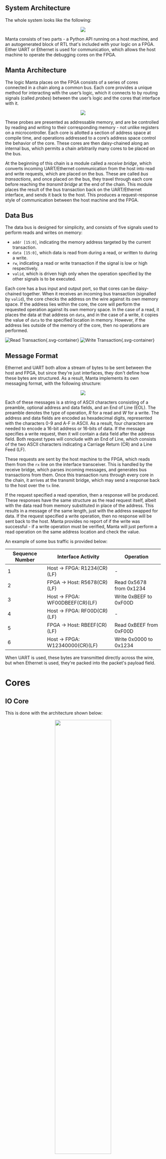 ## System Architecture

The whole system looks like the following:

<center><img src="../assets/system_architecture.drawio.svg"></center>

Manta consists of two parts - a Python API running on a host machine, and an autogenerated block of RTL that's included with your logic on a FPGA. Either UART or Ethernet is used for communication, which allows the host machine to operate the debugging cores on the FPGA.

## Manta Architecture

The logic Manta places on the FPGA consists of a series of cores connected in a chain along a common bus. Each core provides a unique method for interacting with the user’s logic, which it connects to by routing signals (called _probes_) between the user’s logic and the cores that interface with it.

<center><img src="../assets/bus_architecture.drawio.svg"></center>

These probes are presented as addressable memory, and are be controlled by reading and writing to their corresponding memory - not unlike registers on a microcontroller. Each core is allotted a section of address space at compile time, and operations addressed to a core’s address space control the behavior of the core. These cores are then daisy-chained along an internal bus, which permits a chain arbitrarily many cores to be placed on the bus.

At the beginning of this chain is a module called a _receive bridge_, which converts incoming UART/Ethernet communication from the host into read and write requests, which are placed on the bus. These are called _bus transactions_, and once placed on the bus, they travel through each core before reaching the _transmit bridge_ at the end of the chain. This module places the result of the bus transaction back on the UART/Ethernet interface, and sends it back to the host. This produces a request-response style of communication between the host machine and the FPGA.


## Data Bus

The data bus is designed for simplicity, and consists of five signals used to perform reads and writes on memory:

- `addr [15:0]`, indicating the memory address targeted by the current transaction.
- `data [15:0]`, which data is read from during a read, or written to during a write.
- `rw`, indicating a read or write transaction if the signal is low or high respectively.
- `valid`, which is driven high only when the operation specified by the other signals is to be executed.

Each core has a bus input and output port, so that cores can be daisy-chained together. When it receives an incoming bus transaction (signalled by `valid`), the core checks the address on the wire against its own memory space. If the address lies within the core, the core will perform the requested operation against its own memory space. In the case of a read, it places the data at that address on `data`, and in the case of a write, it copies the value of `data` to the specified location in memory. However, if the address lies outside of the memory of the core, then no operations are performed.

<style>
    .svg-container {
        background-color: white;
        display: inline-block;
        width: 49%;
    }
</style>

![Read Transaction](https://svg.wavedrom.com/github/fischermoseley/manta/render_wavedrom_directly/doc/assets/read_transaction.json5){.svg-container}
![Write Transaction](https://svg.wavedrom.com/github/fischermoseley/manta/render_wavedrom_directly/doc/assets/write_transaction.json5){.svg-container}

## Message Format

Ethernet and UART both allow a stream of bytes to be sent between the host and FPGA, but since they're just interfaces, they don't define how these bytes are structured. As a result, Manta implements its own messaging format, with the following structure:

<center><img src="../assets/uart_packets.drawio.svg"></center>

Each of these messages is a string of ASCII characters consisting of a preamble, optional address and data fields, and an End of Line (EOL). The preamble denotes the type of operation, _R_ for a read and _W_ for a write. The address and data fields are encoded as hexadecimal digits, represented with the characters 0-9 and A-F in ASCII. As a result, four characters are needed to encode a 16-bit address or 16-bits of data. If the message specifies a write request, then it will contain a data field after the address field. Both request types will conclude with an End of Line, which consists of the two ASCII characters indicating a Carriage Return (CR) and a Line Feed (LF).

These requests are sent by the host machine to the FPGA, which reads them from the `rx` line on the interface transceiver. This is handled by the receive bridge, which parses incoming messages, and generates bus transactions from them. Once this transaction runs through every core in the chain, it arrives at the transmit bridge, which may send a response back to the host over the `tx` line.

If the request specified a read operation, then a response will be produced. These responses have the same structure as the read request itself, albeit with the data read from memory substituted in place of the address. This results in a message of the same length, just with the address swapped for data. If the request specified a write operation, then no response will be sent back to the host. Manta provides no report of if the write was successful - if a write operation must be verified, Manta will just perform a read operation on the same address location and check the value.

An example of some bus traffic is provided below:

| Sequence Number | Interface Activity              | Operation               |
|-----------------|---------------------------------|-------------------------|
| 1               | Host → FPGA: R1234(CR)(LF)      | -                       |
| 2               | FPGA → Host: R5678(CR)(LF)      | Read 0x5678 from 0x1234 |
| 3               | Host → FPGA: WF00DBEEF(CR)(LF)  | Write 0xBEEF to 0xF00D  |
| 4               | Host → FPGA: RF00D(CR)(LF)      | -                       |
| 5               | FPGA → Host: RBEEF(CR)(LF)      | Read 0xBEEF from 0xF00D |
| 6               | Host → FPGA: W12340000(CR)(LF)  | Write 0x0000 to 0x1234  |

When UART is used, these bytes are transmitted directly across the wire, but when Ethernet is used, they're packed into the packet's payload field.

# Cores

## IO Core

This is done with the architecture shown below:

<center><img src="../assets/io_core_architecture.drawio.svg" width="60%"></center>

Each of the probes is mapped to a register of Manta's internal memory. Since Manta's internal registers are 16 bits wide, probes less than 16 bits are mapped to a single register, but probes wider than 16 bits require multiple.

Whatever the number of registers required, these are read from and written to by the host machine - but the connection to the user's logic isn't direct. The value of each probe is buffered, and only once the `strobe` register has been set to one will the buffers update. When this happens, output probes provide new values to user logic, and new values for input probes are read from user logic. This provides a convenient place to perform clock domain crossing, and also mitigates the possibility of an inconsistent system state. This is explained in more detail in Chapter 3.6 of the [original thesis](thesis.pdf).

## Logic Analyzer
The Logic Analyzer Core's implementation on the FPGA consists of three primary components:

<center><img src="../assets/logic_analyzer_architecture.drawio.svg" width="85%"></center>

- The _Finite State Machine (FSM)_, which controls the operation of the core. The FSM's operation is driven by its associated registers, which are placed in a separate module. This permits simple CDC between the bus and user clock domains.
- The _Trigger Block_, which generates the core's trigger condition. The trigger block contains a trigger for each input probe, and the registers necessary to configure them. It also contains the $N$-logic gate (either AND or OR) that generates the core's trigger from the individual probe triggers. CDC is performed in exactly the same manner as the FSM. If an external trigger is specified, the trigger block is omitted from the Logic Analyzer Core, and the external trigger is routed to the FSM's `trig` input.
- The _Sample Memory_, which stores the states of the probes during a capture. This is implemented as a dual-port, dual-clock block memory, with the bus on one port and the probes on the other. The probe-connected port only writes to the memory, with the address and enable pins managed by the FSM. CDC is performed in the block RAM primitive itself.


## Memory Core

Each Memory core is actually a set of 16-bit wide BRAMs with their ports concatenated together, with any spare bits masked off. Here's a diagram:

<center><img src="../assets/memory_architecture.drawio.svg" width="85%"></center>

Since each $n$-bit wide block memory is actually $ceil(n/16)$ BRAMs under the hood, addressing the BRAMs correctly from Manta's internal bus is important. BRAMs are organized such that each 16-bit slice of a $N$-bit word in the Block Memory core are placed next to each other in bus address space. For instance, a 34-bit wide block memory would exist on Manta's internal bus as:

| Bus Address Space           | BRAM Address Space   |
| -----------                 | -------------------- |
| BASE_ADDR + 0               | address 0, bits 0-15 |
| BASE_ADDR + 1               | address 1, bits 0-15 |
| BASE_ADDR + n               | address n, bits 0-15 |
| ...                         | ...                  |
| BASE_ADDR + 0 + DEPTH       | address 0, bits 16-31|
| BASE_ADDR + 1 + DEPTH       | address 1, bits 16-31|
| BASE_ADDR + n + DEPTH       | address n, bits 16-31|
| ...                         | ...                  |
| BASE_ADDR + 0 + (2 * DEPTH) | address 0, bits 32-33|
| BASE_ADDR + 1 + (2 * DEPTH) | address 1, bits 32-33|
| BASE_ADDR + n + (2 * DEPTH) | address n, bits 32-33|
| ...                         | ...                  |

...and so on.
